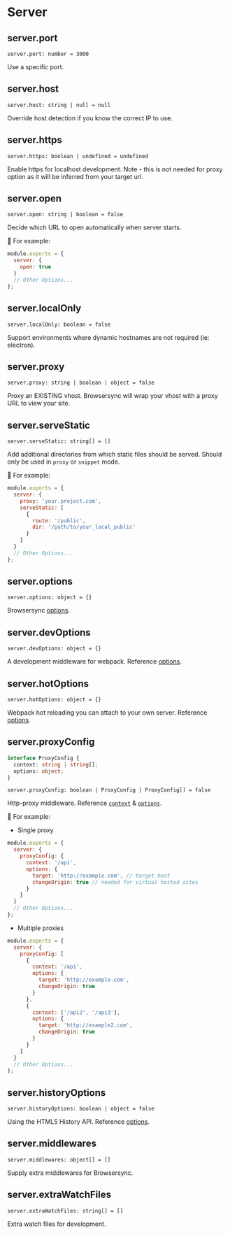 # Server

## server.port

`server.port: number = 3000`

Use a specific port.

## server.host

`server.host: string | null = null`

Override host detection if you know the correct IP to use.

## server.https

`server.https: boolean | undefined = undefined`

Enable https for localhost development. Note - this is not needed for proxy option as it will be inferred from your target url.

## server.open

`server.open: string | boolean = false`

Decide which URL to open automatically when server starts.

:chestnut: For example:

```js
module.exports = {
  server: {
    open: true
  }
  // Other Options...
};
```

## server.localOnly

`server.localOnly: boolean = false`

Support environments where dynamic hostnames are not required (ie: electron).

## server.proxy

`server.proxy: string | boolean | object = false`

Proxy an EXISTING vhost. Browsersync will wrap your vhost with a proxy URL to view your site.

## server.serveStatic

`server.serveStatic: string[] = []`

Add additional directories from which static files should be served. Should only be used in `proxy` or `snippet` mode.

:chestnut: For example:

```js
module.exports = {
  server: {
    proxy: 'your.project.com',
    serveStatic: [
      {
        route: '/public',
        dir: '/path/to/your_local_public'
      }
    ]
  }
  // Other Options...
};
```

## server.options

`server.options: object = {}`

Browsersync [options](https://browsersync.io/docs/options).

## server.devOptions

`server.devOptions: object = {}`

A development middleware for webpack. Reference [options](https://github.com/webpack/webpack-dev-middleware#options).

## server.hotOptions

`server.hotOptions: object = {}`

Webpack hot reloading you can attach to your own server. Reference [options](https://github.com/webpack-contrib/webpack-hot-middleware#config).

## server.proxyConfig

```ts
interface ProxyConfig {
  context: string | string[];
  options: object;
}
```

`server.proxyConfig: boolean | ProxyConfig | ProxyConfig[] = false`

Http-proxy middleware. Reference [`context`](https://github.com/chimurai/http-proxy-middleware#context-matching) & [`options`](https://github.com/chimurai/http-proxy-middleware#options).

:chestnut: For example:

- Single proxy

```js
module.exports = {
  server: {
    proxyConfig: {
      context: '/api',
      options: {
        target: 'http://example.com', // target host
        changeOrigin: true // needed for virtual hosted sites
      }
    }
  }
  // Other Options...
};
```

- Multiple proxies

```js
module.exports = {
  server: {
    proxyConfig: [
      {
        context: '/api',
        options: {
          target: 'http://example.com',
          changeOrigin: true
        }
      },
      {
        context: ['/api2', '/api3'],
        options: {
          target: 'http://example2.com',
          changeOrigin: true
        }
      }
    ]
  }
  // Other Options...
};
```

## server.historyOptions

`server.historyOptions: boolean | object = false`

Using the HTML5 History API. Reference [options](https://github.com/bripkens/connect-history-api-fallback#options).

## server.middlewares

`server.middlewares: object[] = []`

Supply extra middlewares for Browsersync.

## server.extraWatchFiles

`server.extraWatchFiles: string[] = []`

Extra watch files for development.
